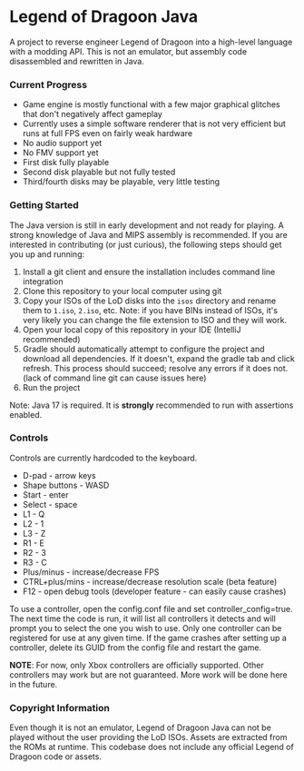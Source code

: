 # Legend of Dragoon Java

A project to reverse engineer Legend of Dragoon into a high-level language with a modding API. This is not an emulator, but assembly code disassembled and rewritten in Java.

### Current Progress

- Game engine is mostly functional with a few major graphical glitches that don't negatively affect gameplay
- Currently uses a simple software renderer that is not very efficient but runs at full FPS even on fairly weak hardware
- No audio support yet
- No FMV support yet
- First disk fully playable
- Second disk playable but not fully tested
- Third/fourth disks may be playable, very little testing

### Getting Started

The Java version is still in early development and not ready for playing. A strong knowledge of Java and MIPS assembly is recommended. If you are interested in contributing (or just curious), the following steps should get you up and running:
1. Install a git client and ensure the installation includes command line integration
2. Clone this repository to your local computer using git
3. Copy your ISOs of the LoD disks into the `isos` directory and rename them to `1.iso`, `2.iso`, etc. Note: if you have BINs instead of ISOs, it's very likely you can change the file extension to ISO and they will work.
4. Open your local copy of this repository in your IDE (IntelliJ recommended)
5. Gradle should automatically attempt to configure the project and download all dependencies. If it doesn't, expand the gradle tab and click refresh. This process should succeed; resolve any errors if it does not. (lack of command line git can cause issues here)
6. Run the project

Note: Java 17 is required. It is **strongly** recommended to run with assertions enabled.

### Controls ###

Controls are currently hardcoded to the keyboard.
- D-pad - arrow keys
- Shape buttons - WASD
- Start - enter
- Select - space
- L1 - Q
- L2 - 1
- L3 - Z
- R1 - E
- R2 - 3
- R3 - C
- Plus/minus - increase/decrease FPS
- CTRL+plus/mins - increase/decrease resolution scale (beta feature)
- F12 - open debug tools (developer feature - can easily cause crashes)

To use a controller, open the config.conf file and set controller_config=true. The next time the code is run, it will list all controllers it detects and will prompt you to select the one you wish to use. Only one controller can be registered for use at any given time. If the game crashes after setting up a controller, delete its GUID from the config file and restart the game.

**NOTE**: For now, only Xbox controllers are officially supported. Other controllers may work but are not guaranteed. More work will be done here in the future.



### Copyright Information

Even though it is not an emulator, Legend of Dragoon Java can not be played without the user providing the LoD ISOs. Assets are extracted from the ROMs at runtime. This codebase does not include any official Legend of Dragoon code or assets.
